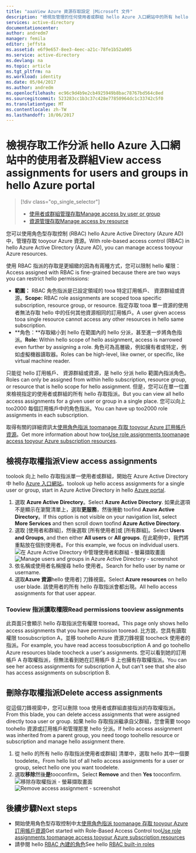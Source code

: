 ```yaml
---
title: "aaaView Azure 資源存取設定 |Microsoft 文件"
description: "檢視及管理的任何使用者或群組 hello Azure 入口網站中的所有 hello 角色型存取控制指派"
services: active-directory
documentationcenter: 
author: andredm7
manager: femila
editor: jeffsta
ms.assetid: e6f9e657-8ee3-4eec-a21c-78fe1b52a005
ms.service: active-directory
ms.devlang: na
ms.topic: article
ms.tgt_pltfrm: na
ms.workload: identity
ms.date: 05/04/2017
ms.author: andredm
ms.openlocfilehash: ec96c9d4b9e2cb4925949b8bac78767bd564c8ed
ms.sourcegitcommit: 523283cc1b3c37c428e77850964dc1c33742c5f0
ms.translationtype: MT
ms.contentlocale: zh-TW
ms.lasthandoff: 10/06/2017
---
```

# <a name="view-access-assignments-for-users-and-groups-in-hello-azure-portal"></a><span data-ttu-id="f59a4-103">檢視存取工作分派 hello Azure 入口網站中的使用者及群組</span><span class="sxs-lookup"><span data-stu-id="f59a4-103">View access assignments for users and groups in hello Azure portal</span></span>
> [!div class="op_single_selector"]
> * [<span data-ttu-id="f59a4-104">使用者或群組管理存取</span><span class="sxs-lookup"><span data-stu-id="f59a4-104">Manage access by user or group</span></span>](role-based-access-control-manage-assignments.md)
> * [<span data-ttu-id="f59a4-105">資源管理存取</span><span class="sxs-lookup"><span data-stu-id="f59a4-105">Manage access by resource</span></span>](role-based-access-control-configure.md)

<span data-ttu-id="f59a4-106">您可以使用角色型存取控制 (RBAC) hello Azure Active Directory (Azure AD) 中，管理存取 tooyour Azure 資源。</span><span class="sxs-lookup"><span data-stu-id="f59a4-106">With role-based access control (RBAC) in hello Azure Active Directory (Azure AD), you can manage access tooyour Azure resources.</span></span> 

<span data-ttu-id="f59a4-107">使用 RBAC 指派的存取是更細緻的因為有兩種方式，您可以限制 hello 權限：</span><span class="sxs-lookup"><span data-stu-id="f59a4-107">Access assigned with RBAC is fine-grained because there are two ways you can restrict hello permissions:</span></span>

* <span data-ttu-id="f59a4-108">**範圍：** RBAC 角色指派是已設定領域的 tooa 特定訂用帳戶、 資源群組或資源。</span><span class="sxs-lookup"><span data-stu-id="f59a4-108">**Scope:** RBAC role assignments are scoped tooa specific subscription, resource group, or resource.</span></span> <span data-ttu-id="f59a4-109">指定存取 tooa 單一資源的使用者無法存取 hello 中的任何其他資源相同的訂用帳戶。</span><span class="sxs-lookup"><span data-stu-id="f59a4-109">A user given access tooa single resource cannot access any other resources in hello same subscription.</span></span>
* <span data-ttu-id="f59a4-110">**角色：**存取縮小到 hello 在範圍內的 hello 分派，甚至進一步將角色指派。</span><span class="sxs-lookup"><span data-stu-id="f59a4-110">**Role:** Within hello scope of hello assignment, access is narrowed even further by assigning a role.</span></span> <span data-ttu-id="f59a4-111">角色可為高層級，例如擁有者或特定，例如虛擬機器讀取器。</span><span class="sxs-lookup"><span data-stu-id="f59a4-111">Roles can be high-level, like owner, or specific, like virtual machine reader.</span></span>

<span data-ttu-id="f59a4-112">只能從 hello 訂用帳戶、 資源群組或資源，是 hello 分派 hello 範圍內指派角色。</span><span class="sxs-lookup"><span data-stu-id="f59a4-112">Roles can only be assigned from within hello subscription, resource group, or resource that is hello scope for hello assignment.</span></span> <span data-ttu-id="f59a4-113">但是，您可以在單一位置來檢視指定的使用者或群組的所有 hello 存取指派。</span><span class="sxs-lookup"><span data-stu-id="f59a4-113">But you can view all hello access assignments for a given user or group in a single place.</span></span> <span data-ttu-id="f59a4-114">您可以向上 too2000 每個訂用帳戶中的角色指派。</span><span class="sxs-lookup"><span data-stu-id="f59a4-114">You can have up too2000 role assignments in each subscription.</span></span> 

<span data-ttu-id="f59a4-115">取得有關的詳細資訊太[使用角色指派 toomanage 存取 tooyour Azure 訂用帳戶資源](role-based-access-control-configure.md)。</span><span class="sxs-lookup"><span data-stu-id="f59a4-115">Get more information about how too[Use role assignments toomanage access tooyour Azure subscription resources](role-based-access-control-configure.md).</span></span>

## <a name="view-access-assignments"></a><span data-ttu-id="f59a4-116">檢視存取權指派</span><span class="sxs-lookup"><span data-stu-id="f59a4-116">View access assignments</span></span>
<span data-ttu-id="f59a4-117">toolook 向上 hello 存取指派單一使用者或群組，開始在 Azure Active Directory 中 hello [Azure 入口網站](http://portal.azure.com)。</span><span class="sxs-lookup"><span data-stu-id="f59a4-117">toolook up hello access assignments for a single user or group, start in Azure Active Directory in hello [Azure portal](http://portal.azure.com).</span></span>

1. <span data-ttu-id="f59a4-118">選取 **Azure Active Directory**。</span><span class="sxs-lookup"><span data-stu-id="f59a4-118">Select **Azure Active Directory**.</span></span> <span data-ttu-id="f59a4-119">如果此選項不是顯示在瀏覽清單上，選取**更服務**，然後捲動 toofind **Azure Active Directory**。</span><span class="sxs-lookup"><span data-stu-id="f59a4-119">If this option is not visible on your navigation list, select **More Services** and then scroll down toofind **Azure Active Directory**.</span></span>
2. <span data-ttu-id="f59a4-120">選取 [使用者和群組]，然後選取 [所有使用者]或 [所有群組]。</span><span class="sxs-lookup"><span data-stu-id="f59a4-120">Select **Users and Groups**, and then either **All users** or **All groups**.</span></span> <span data-ttu-id="f59a4-121">在此範例中，我們將重點放在個別使用者。</span><span class="sxs-lookup"><span data-stu-id="f59a4-121">For this example, we focus on individual users.</span></span>
    <span data-ttu-id="f59a4-122">![在 Azure Active Directory 中管理使用者和群組 - 螢幕擷取畫面](./media/role-based-access-control-manage-assignments/rbac_users_groups.png)</span><span class="sxs-lookup"><span data-stu-id="f59a4-122">![Manage users and groups in Azure Active Directory - screenshot](./media/role-based-access-control-manage-assignments/rbac_users_groups.png)</span></span>
3. <span data-ttu-id="f59a4-123">依名稱或使用者名稱搜尋 hello 使用者。</span><span class="sxs-lookup"><span data-stu-id="f59a4-123">Search for hello user by name or username.</span></span>
4. <span data-ttu-id="f59a4-124">選取**Azure 資源**hello 使用者] 刀鋒視窗。</span><span class="sxs-lookup"><span data-stu-id="f59a4-124">Select **Azure resources** on hello user blade.</span></span> <span data-ttu-id="f59a4-125">該使用者的所有 hello 存取指派會都出現。</span><span class="sxs-lookup"><span data-stu-id="f59a4-125">All hello access assignments for that user appear.</span></span>

### <a name="read-permissions-tooview-assignments"></a><span data-ttu-id="f59a4-126">Tooview 指派讀取權限</span><span class="sxs-lookup"><span data-stu-id="f59a4-126">Read permissions tooview assignments</span></span>
<span data-ttu-id="f59a4-127">此頁面只會顯示 hello 存取指派您有權限 tooread。</span><span class="sxs-lookup"><span data-stu-id="f59a4-127">This page only shows hello access assignments that you have permission tooread.</span></span> <span data-ttu-id="f59a4-128">比方說，您具有讀取權限 toosubscription A，並移 toohello Azure 資源刀鋒視窗 toocheck 使用者的指派。</span><span class="sxs-lookup"><span data-stu-id="f59a4-128">For example, you have read access toosubscription A and go toohello Azure resources blade toocheck a user's assignments.</span></span> <span data-ttu-id="f59a4-129">您可以看到她的訂用帳戶 A 存取權指派，但無法看到她在訂用帳戶 B 上也擁有存取權指派。</span><span class="sxs-lookup"><span data-stu-id="f59a4-129">You can see her access assignments for subscription A, but can't see that she also has access assignments on subscription B.</span></span>

## <a name="delete-access-assignments"></a><span data-ttu-id="f59a4-130">刪除存取權指派</span><span class="sxs-lookup"><span data-stu-id="f59a4-130">Delete access assignments</span></span>
<span data-ttu-id="f59a4-131">從這個刀鋒視窗中，您可以刪除 tooa 使用者或群組直接指派的存取權指派。</span><span class="sxs-lookup"><span data-stu-id="f59a4-131">From this blade, you can delete access assignments that were assigned directly tooa user or group.</span></span> <span data-ttu-id="f59a4-132">如果 hello 存取指派繼承自父群組，您會需要 toogo toohello 資源或訂用帳戶和管理那里 hello 分派。</span><span class="sxs-lookup"><span data-stu-id="f59a4-132">If hello access assignment was inherited from a parent group, you need toogo toohello resource or subscription and manage hello assignment there.</span></span>

1. <span data-ttu-id="f59a4-133">從 hello 的所有 hello 存取指派使用者或群組] 清單中，選取 hello 其中一個要 toodelete。</span><span class="sxs-lookup"><span data-stu-id="f59a4-133">From hello list of all hello access assignments for a user or group, select hello one you want toodelete.</span></span>
2. <span data-ttu-id="f59a4-134">選取**移除**然後**是**tooconfirm。</span><span class="sxs-lookup"><span data-stu-id="f59a4-134">Select **Remove** and then **Yes** tooconfirm.</span></span>
    <span data-ttu-id="f59a4-135">![移除存取權指派 - 螢幕擷取畫面](./media/role-based-access-control-manage-assignments/delete_assignment.png)</span><span class="sxs-lookup"><span data-stu-id="f59a4-135">![Remove access assignment - screenshot](./media/role-based-access-control-manage-assignments/delete_assignment.png)</span></span>

## <a name="next-steps"></a><span data-ttu-id="f59a4-136">後續步驟</span><span class="sxs-lookup"><span data-stu-id="f59a4-136">Next steps</span></span>

* <span data-ttu-id="f59a4-137">開始使用角色型存取控制中太[使用角色指派 toomanage 存取 tooyour Azure 訂用帳戶資源](role-based-access-control-configure.md)</span><span class="sxs-lookup"><span data-stu-id="f59a4-137">Get started with Role-Based Access Control too[Use role assignments toomanage access tooyour Azure subscription resources](role-based-access-control-configure.md)</span></span>
* <span data-ttu-id="f59a4-138">請參閱 hello [RBAC 內建的角色](role-based-access-built-in-roles.md)</span><span class="sxs-lookup"><span data-stu-id="f59a4-138">See hello [RBAC built-in roles](role-based-access-built-in-roles.md)</span></span>

